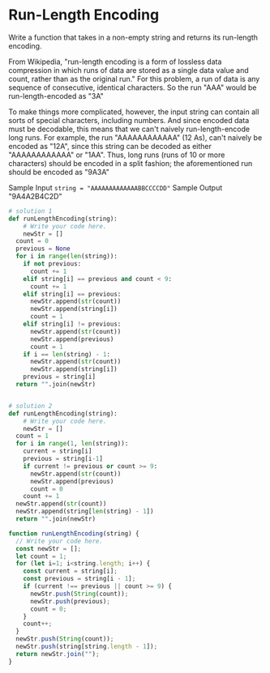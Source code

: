 # Run-Length Encoding

  Write a function that takes in a non-empty string and returns its run-length
  encoding.
  
  From Wikipedia, "run-length encoding is a form of lossless data compression in
  which runs of data are stored as a single data value and count, rather than as
  the original run." For this problem, a run of data is any sequence of
  consecutive, identical characters. So the run "AAA" would be
  run-length-encoded as "3A"
  
  To make things more complicated, however, the input string can contain all
  sorts of special characters, including numbers. And since encoded data must be
  decodable, this means that we can't naively run-length-encode long runs. For
  example, the run "AAAAAAAAAAAA" (12 As), can't
  naively be encoded as "12A", since this string can be decoded as
  either "AAAAAAAAAAAA" or "1AA". Thus, long runs (runs
  of 10 or more characters) should be encoded in a split fashion; the
  aforementioned run should be encoded as "9A3A"
  
  Sample Input
  ```string = "AAAAAAAAAAAAABBCCCCDD"```
  Sample Output
  "9A4A2B4C2D"
```python
# solution 1
def runLengthEncoding(string):
    # Write your code here.
    newStr = []
  count = 0
  previous = None
  for i in range(len(string)):
    if not previous:
      count += 1
    elif string[i] == previous and count < 9:
      count += 1
    elif string[i] == previous:
      newStr.append(str(count))
      newStr.append(string[i])
      count = 1
    elif string[i] != previous:
      newStr.append(str(count))
      newStr.append(previous)
      count = 1
    if i == len(string) - 1:
      newStr.append(str(count))
      newStr.append(string[i])
    previous = string[i]
  return "".join(newStr)


# solution 2
def runLengthEncoding(string):
    # Write your code here.
    newStr = []
  count = 1
  for i in range(1, len(string)):
    current = string[i]
    previous = string[i-1]
    if current != previous or count >= 9:
      newStr.append(str(count))
      newStr.append(previous)
      count = 0
    count += 1
  newStr.append(str(count))
  newStr.append(string[len(string) - 1])
  return "".join(newStr)
```
```javascript
function runLengthEncoding(string) {
  // Write your code here.
  const newStr = [];
  let count = 1;
  for (let i=1; i<string.length; i++) {
    const current = string[i];
    const previous = string[i - 1];
    if (current !== previous || count >= 9) {
      newStr.push(String(count));
      newStr.push(previous);
      count = 0;
    }
    count++;
  }
  newStr.push(String(count));
  newStr.push(string[string.length - 1]);
  return newStr.join("");
}
```
